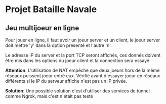# Projet Bataille Navale

## Jeu multijoeur en ligne
Pour jouer en ligne, il faut avoir un joeur server et un client, le joeur server
doit mettre 'y' dans la option présenté et l'autre 'n'. 

Le adresse IP du server et la port TCP seront affichés,
ces donnés doivent être mis dans les options du joeur client et la connection sera essayé.

**Attention**: L'utilisation de NAT empêche que deux joeurs hors de la même réseaux puissent joeur entrê eux.
Vérifié avant d'essayer joeur en réseaux différents si le IP du serveur affiche n'est pas un IP privée.

**Solution**: Une possible solution c'est d'utiliser des services de tunnel comme Ngrok, mais c'est n'était pas testé